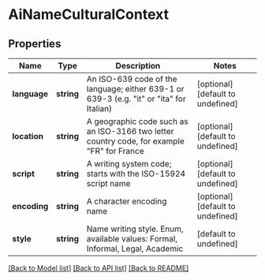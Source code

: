 # AiNameCulturalContext

## Properties
Name | Type | Description | Notes
------------ | ------------- | ------------- | -------------
**language** | **string** | An ISO-639 code of the language; either 639-1 or 639-3 (e.g. \"it\" or \"ita\" for Italian)              | [optional] [default to undefined]
**location** | **string** | A geographic code such as an ISO-3166 two letter country code, for example \"FR\" for France              | [optional] [default to undefined]
**script** | **string** | A writing system code; starts with the ISO-15924 script name              | [optional] [default to undefined]
**encoding** | **string** | A character encoding name              | [optional] [default to undefined]
**style** | **string** | Name writing style. Enum, available values: Formal, Informal, Legal, Academic | [default to undefined]



[[Back to Model list]](README.md#documentation-for-models) [[Back to API list]](README.md#documentation-for-api-endpoints) [[Back to README]](README.md)
